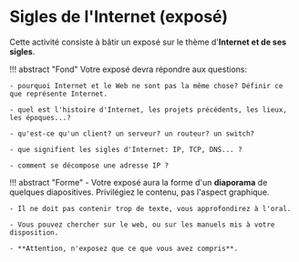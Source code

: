 # Sigles de l'Internet (exposé)


Cette activité consiste à bâtir un exposé sur le thème d'**Internet et de ses sigles**.

!!! abstract "Fond"
    Votre exposé devra répondre aux questions:

    - pourquoi Internet et le Web ne sont pas la même chose? Définir ce que représente Internet.

    - quel est l'histoire d'Internet, les projets précédents, les lieux, les époques...?

    - qu'est-ce qu'un client? un serveur? un routeur? un switch?

    - que signifient les sigles d'Internet: IP, TCP, DNS... ?
    
    - comment se décompose une adresse IP ?


!!! abstract "Forme"
    - Votre exposé aura la forme d'un **diaporama** de quelques diapositives. Privilégiez le contenu, pas l'aspect graphique.

    - Il ne doit pas contenir trop de texte, vous approfondirez à l'oral.

    - Vous pouvez chercher sur le web, ou sur les manuels mis à votre disposition.

    - **Attention, n'exposez que ce que vous avez compris**.
